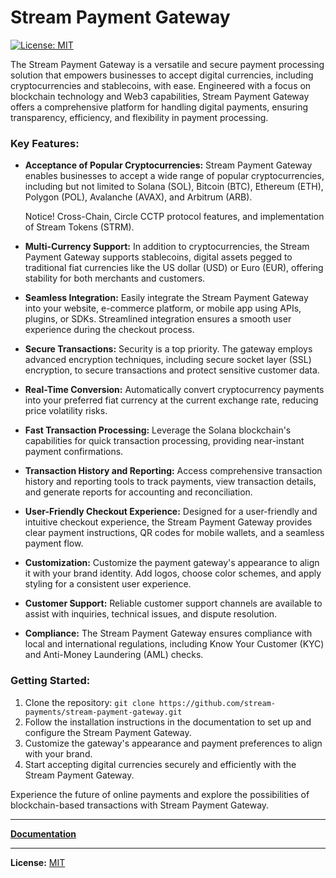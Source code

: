 # Stream Payment Gateway

[![License: MIT](https://img.shields.io/badge/License-MIT-yellow.svg)](https://opensource.org/licenses/MIT)

The Stream Payment Gateway is a versatile and secure payment processing solution that empowers businesses to accept digital currencies, including cryptocurrencies and stablecoins, with ease. Engineered with a focus on blockchain technology and Web3 capabilities, Stream Payment Gateway offers a comprehensive platform for handling digital payments, ensuring transparency, efficiency, and flexibility in payment processing.

### Key Features:

- **Acceptance of Popular Cryptocurrencies:** Stream Payment Gateway enables businesses to accept a wide range of popular cryptocurrencies, including but not limited to Solana (SOL), Bitcoin (BTC), Ethereum (ETH), Polygon (POL), Avalanche (AVAX), and Arbitrum (ARB).

  Notice! Cross-Chain, Circle CCTP protocol features, and implementation of Stream Tokens (STRM).

- **Multi-Currency Support:** In addition to cryptocurrencies, the Stream Payment Gateway supports stablecoins, digital assets pegged to traditional fiat currencies like the US dollar (USD) or Euro (EUR), offering stability for both merchants and customers.

- **Seamless Integration:** Easily integrate the Stream Payment Gateway into your website, e-commerce platform, or mobile app using APIs, plugins, or SDKs. Streamlined integration ensures a smooth user experience during the checkout process.

- **Secure Transactions:** Security is a top priority. The gateway employs advanced encryption techniques, including secure socket layer (SSL) encryption, to secure transactions and protect sensitive customer data.

- **Real-Time Conversion:** Automatically convert cryptocurrency payments into your preferred fiat currency at the current exchange rate, reducing price volatility risks.

- **Fast Transaction Processing:** Leverage the Solana blockchain's capabilities for quick transaction processing, providing near-instant payment confirmations.

- **Transaction History and Reporting:** Access comprehensive transaction history and reporting tools to track payments, view transaction details, and generate reports for accounting and reconciliation.

- **User-Friendly Checkout Experience:** Designed for a user-friendly and intuitive checkout experience, the Stream Payment Gateway provides clear payment instructions, QR codes for mobile wallets, and a seamless payment flow.

- **Customization:** Customize the payment gateway's appearance to align it with your brand identity. Add logos, choose color schemes, and apply styling for a consistent user experience.

- **Customer Support:** Reliable customer support channels are available to assist with inquiries, technical issues, and dispute resolution.

- **Compliance:** The Stream Payment Gateway ensures compliance with local and international regulations, including Know Your Customer (KYC) and Anti-Money Laundering (AML) checks.


### Getting Started:

1. Clone the repository: `git clone https://github.com/stream-payments/stream-payment-gateway.git`
2. Follow the installation instructions in the documentation to set up and configure the Stream Payment Gateway.
3. Customize the gateway's appearance and payment preferences to align with your brand.
4. Start accepting digital currencies securely and efficiently with the Stream Payment Gateway.

Experience the future of online payments and explore the possibilities of blockchain-based transactions with Stream Payment Gateway.

---

[**Documentation**](https://github.com/stream-payments/stream-payment-gateway/docs)

---

**License:** [MIT](https://opensource.org/licenses/MIT)
